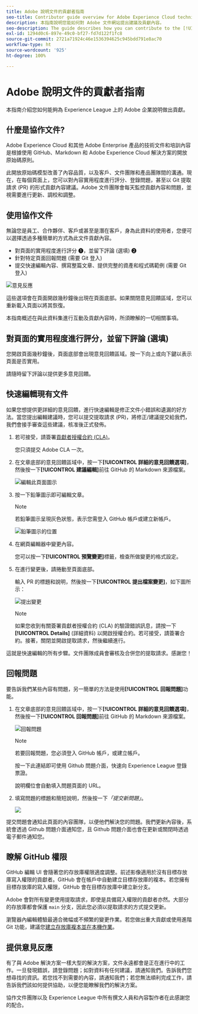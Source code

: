 ```yaml
---
title: Adobe 說明文件的貢獻者指南
seo-title: Contributor guide overview for Adobe Experience Cloud technical documentation
description: 本指南說明您能如何對 Adobe 文件網站提出建議及貢獻內容。
seo-description: The guide describes how you can contribute to the [!UICONTROL Adobe Experience Cloud] technical documentation.
exl-id: 1294d0c6-897e-49c0-bf27-fd7d122f1fc8
source-git-commit: 2721a71924c46e1536394625c945bdd791e8ac70
workflow-type: ht
source-wordcount: '925'
ht-degree: 100%

---
```


# Adobe 說明文件的貢獻者指南

本指南介紹您如何能夠為 Experience League 上的 Adobe 企業說明做出貢獻。

## 什麼是協作文件?

Adobe Experience Cloud 和其他 Adobe Enterprise 產品的技術文件和培訓內容是根據使用 GitHub、Markdown 和 Adobe Experience Cloud 解決方案的開放原始碼原則。

此開放原始碼模型改善了內容品質，以及客戶、文件團隊和產品團隊間的溝通。現在，在每個頁面上，您可以對內容實用程度進行評分、登錄問題，甚至以 Git 提取請求 (PR) 的形式貢獻內容建議。Adobe 文件團隊會每天監控貢獻內容和問題，並視需要進行更新、調校和調整。

## 使用協作文件

無論您是員工、合作夥伴、客戶或甚至是潛在客戶，身為此資料的使用者，您便可以選擇透過多種簡單的方式為此文件貢獻內容。

* 對頁面的實用程度進行評分 ❶，並留下評論 (選填) ❷
* 針對特定頁面回報問題 (需要 Git 登入)
* 提交快速編輯內容、撰寫整篇文章、提供完整的資產和程式碼範例 (需要 Git 登入)

![意見反應](assets/feedback-options.png)

這些選項會在頁面開啟幾秒鐘後出現在頁面底部。如果關閉意見回饋區域，您可以重新載入頁面以將其恢復。

本指南概述在與此資料集進行互動及貢獻內容時，所須瞭解的一切相關事項。

<!--
>[!IMPORTANT]
>All repositories that publish to docs.adobe.com have adopted the [Adobe Open Source Code of Conduct](../code-of-conduct.md) or the [.NET Foundation Code of Conduct](https://dotnetfoundation.org/code-of-conduct). For more information, see the [Contributing](../contributing.md) article.
>
> Minor corrections or clarifications to documentation and code examples in public repositories are covered by the [Adobe Documentation Terms of Use](https://www.adobe.com/legal/terms.html). New or significant changes generate a comment in the pull request, asking you to submit an online Contribution License Agreement (CLA) if you are not an employee of Adobe. We need you to complete the online form before we can review or accept your pull request.
-->

## 對頁面的實用程度進行評分，並留下評論 (選填)

您開啟頁面幾秒鐘後，頁面底部會出現意見回饋區域。按一下向上或向下鍵以表示頁面是否實用。

請隨時留下評論以提供更多意見回饋。

## 快速編輯現有文件

如果您想提供更詳細的意見回饋，進行快速編輯是修正文件小錯誤和遺漏的好方法。當您提出編輯建議時，您可以提交提取請求 (PR)，將修正/建議提交給我們，我們會接手審查這些建議，核准後正式發佈。

1. 若可接受，請簽署[貢獻者授權合約 (CLA)](http://opensource.adobe.com/cla.html)。

   您只須提交 Adobe CLA 一次。

1. 在文章底部的意見回饋區域中，按一下&#x200B;**[!UICONTROL 詳細的意見回饋選項]**，然後按一下&#x200B;**[!UICONTROL 建議編輯]**&#x200B;前往 GitHub 的 Markdown 來源檔案。

   ![編輯此頁面圖示](/help/assets/feedback-suggest-edit.png)

1. 按一下鉛筆圖示即可編輯文章。

   >[!NOTE]
   >
   >若鉛筆圖示呈現灰色狀態，表示您需登入 GitHub 帳戶或建立新帳戶。

   ![鉛筆圖示的位置](assets/git_edit.png)

1. 在網頁編輯器中變更內容。

   您可以按一下&#x200B;**[!UICONTROL 預覽變更]**&#x200B;標籤，檢查所做變更的格式設定。

1. 在進行變更後，請捲動至頁面底部。

   輸入 PR 的標題和說明，然後按一下&#x200B;**[!UICONTROL 提出檔案變更]**，如下圖所示：

   ![提出變更](assets/submit-pull-request.png)

   >[!NOTE]
   >
   >如果您收到有關簽署貢獻者授權合約 (CLA) 的驗證錯誤訊息，請按一下 **[!UICONTROL Details]** (詳細資料) 以開啟授權合約。若可接受，請簽署合約。接著，關閉並開啟提取請求，然後繼續進行。

這就是快速編輯的所有步驟。文件團隊成員會審核及合併您的提取請求。感謝您！

## 回報問題

要告訴我們某些內容有問題，另一簡單的方法是使用&#x200B;**[!UICONTROL 回報問題]**&#x200B;功能。

1. 在文章底部的意見回饋區域中，按一下&#x200B;**[!UICONTROL 詳細的意見回饋選項]**，然後按一下&#x200B;**[!UICONTROL 回報問題]**&#x200B;前往 GitHub 的 Markdown 來源檔案。

   ![回報問題](assets/feedback-report-issue.png)

   >[!NOTE]
   >
   >若要回報問題，您必須登入 GitHub 帳戶，或建立帳戶。

   按一下此連結即可使用 Github 問題介面，快速向 Experience League 登錄票證。

   說明欄位會自動填入問題頁面的 URL。

1. 填寫問題的標題和簡短說明，然後按一下&#x200B;*「提交新問題」*。

   ![](assets/git_issue_example.png)

提交問題會通知此頁面的內容團隊，以便他們解決您的問題。我們更新內容後，系統會透過 Github 問題介面通知您，且 Github 問題介面也會在更新或關閉時透過電子郵件通知您。

## 瞭解 GitHub 權限

GitHub 編輯 UI 會隨著您的存放庫權限適度調整。前述影像適用於沒有目標存放庫寫入權限的貢獻者。GitHub 會在帳戶中自動建立目標存放庫的複本。若您擁有目標存放庫的寫入權限，GitHub 會在目標存放庫中建立新分支。

Adobe 會對所有變更使用提取請求，即使是具備寫入權限的貢獻者亦然。大部分的存放庫都會保護 `main` 分支，因此您必須以提取請求的方式提交更新。

瀏覽器內編輯體驗最適合微幅或不頻繁的變更作業。若您做出重大貢獻或使用進階 Git 功能，建議您[建立存放庫複本並在本機作業](setup/full-workflow.md)。

## 提供意見反應

有了與 Adobe 解決方案一樣大型的解決方案，文件永遠都會是正在進行中的工作。一旦發現錯誤，請登錄問題；如對資料有任何建議，請通知我們。告訴我們您想尋找的資訊。若您找不到需要的內容，請通知我們；若您無法順利完成工作，請告訴我們該如何提供協助，以便您能瞭解我們的解決方案。

協作文件團隊以及 Experience League 中所有撰文人員和內容製作者在此感謝您的配合。
